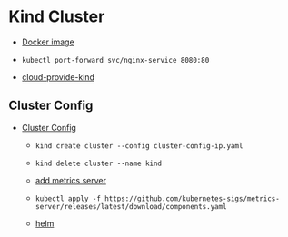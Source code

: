 # Kind Cluster

- [Docker image](https://hub.docker.com/r/kindest/node/tags)

- `kubectl port-forward svc/nginx-service 8080:80`

- [cloud-provide-kind](https://github.com/kubernetes-sigs/cloud-provider-kind?tab=readme-ov-file)

## Cluster Config

- [Cluster Config](cluster-config-ip.yaml)
  - `kind create cluster --config cluster-config-ip.yaml`
  - `kind delete cluster --name kind`
  - [add metrics server](https://maggnus.com/install-metrics-server-on-the-kind-kubernetes-cluster-12b0a5faf94a)

  - `kubectl apply -f https://github.com/kubernetes-sigs/metrics-server/releases/latest/download/components.yaml`
  - [helm](https://artifacthub.io/packages/helm/metrics-server/metrics-server)
